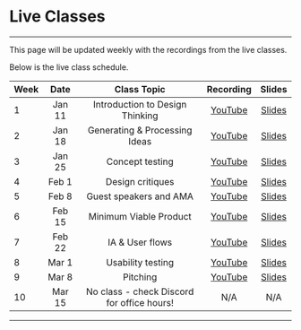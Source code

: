 # Live Classes

---

This page will be updated weekly with the recordings from the live classes.

Below is the live class schedule.

| Week  | Date        |  Class Topic                              | Recording | Slides
| :---  |    :----:   |  :----:                                 |   :----:  |    :----:  
| 1    | Jan 11  |  Introduction to Design Thinking | <a href="https://youtu.be/Wjra-7IZv78" target="_blank"> YouTube</a> | <a href="https://drive.google.com/file/d/1qv98U1WNhFdW1s4zd21hnoBgPJyk_FCA/view?usp=share_link" target="_blank">Slides</a>
| 2 | Jan 18     | Generating & Processing Ideas | <a href="https://youtu.be/oxp7DDs9EYg" target="_blank">YouTube</a>| <a href="https://drive.google.com/file/d/1qfkB8OYCzFH3cgQ31Nu3gwPSP902RsxB/view?usp=sharing" target="_blank">Slides</a>
| 3 | Jan 25      | Concept testing   |<a href="https://www.youtube.com/watch?v=1K1g0ZARrHc" target="_blank">YouTube</a>         | <a href="https://drive.google.com/file/d/1STnVNvVx4AVeYavgJ7fEZlsj7b-Oyx4f/view?usp=share_link" target="_blank">Slides</a>
| 4 | Feb 1       | Design critiques |<a href="https://youtu.be/cMsE7FiKAi4" target="_blank">YouTube</a>         | <a href="https://docs.google.com/presentation/d/1LkWFbd7C1kAClUm-DTDU54byIx8az_NlK5f437NZSoQ/edit#slide=id.g18129971ab6_2_4" target="_blank">Slides</a>
| 5 | Feb 8       | Guest speakers and AMA          |  <a href="https://youtu.be/Uf0MZqVHVG4" target="_blank">YouTube</a>      | <a href="https://drive.google.com/file/d/1XuEcXkZ89893WJECQEzZ2uqOpfDJxoqN/view?usp=sharing" target="_blank">Slides</a>
| 6 | Feb 15      | Minimum Viable Product  | <a href="https://youtu.be/2cgZtjeqylk" target="_blank">YouTube</a>       | <a href="https://drive.google.com/file/d/18BEYl1l6VbEg8lNFRDG7CcPVEPJ5z-8u/view?usp=sharing" target="_blank">Slides</a>
| 7 | Feb 22      | IA & User flows                      |  <a href="https://youtu.be/BXRdLe7wUsU" target="_blank">YouTube</a>  | <a href="https://docs.google.com/presentation/d/16Jpoc5-qD43kuafZUuvvqgUgsfctBp6Q_PZaEydWOeM/edit?usp=sharing" target="_blank">Slides</a>      
| 8 | Mar 1       | Usability testing                         |   <a href="https://youtu.be/UQiN_iNURV4" target="_blank">YouTube</a>   | <a href="https://docs.google.com/presentation/d/1E_zwAiQ0_tkHG-SOLelBKsnvZuvWhALjltsr66Otnrw/edit?usp=sharing" target="_blank">Slides</a> 
| 9 | Mar 8       | Pitching                       |<a href="https://youtu.be/Nwv7HA9pqPs" target="_blank">YouTube</a>         |<a href="https://drive.google.com/file/d/1lSbSBenBBZ7jS9_wUq79zDoeOI6QcW4q/view" target="_blank">Slides</a>
| 10 | Mar 15     | No class - check Discord for office hours!                                  |   N/A    | N/A 

---

